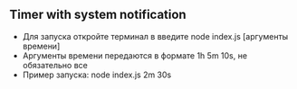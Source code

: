 ## Timer with system notification

- Для запуска откройте терминал в введите node index.js [аргументы времени]
- Аргументы времени передаются в формате 1h 5m 10s, не обязательно все
- Пример запуска: node index.js 2m 30s